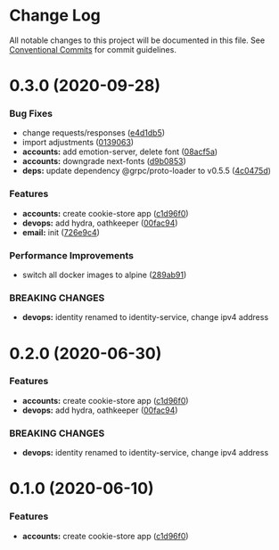 # Change Log

All notable changes to this project will be documented in this file.
See [Conventional Commits](https://conventionalcommits.org) for commit guidelines.

# 0.3.0 (2020-09-28)

### Bug Fixes

- change requests/responses ([e4d1db5](https://github.com/Atlantis-Lab/serenity/commit/e4d1db5b4b7f030b962f0de06e6bb69ed8682966))
- import adjustments ([0139063](https://github.com/Atlantis-Lab/serenity/commit/01390636e178120866b7a571957c614849ae7056))
- **accounts:** add emotion-server, delete font ([08acf5a](https://github.com/Atlantis-Lab/serenity/commit/08acf5a7169352a606925fdfbbaa18f9917a8106))
- **accounts:** downgrade next-fonts ([d9b0853](https://github.com/Atlantis-Lab/serenity/commit/d9b08533f6d051bb31a9b4531115ba8dba95a915))
- **deps:** update dependency @grpc/proto-loader to v0.5.5 ([4c0475d](https://github.com/Atlantis-Lab/serenity/commit/4c0475dce5460e8d3577beaf05e1ffcfa634ae16))

### Features

- **accounts:** create cookie-store app ([c1d96f0](https://github.com/Atlantis-Lab/serenity/commit/c1d96f0d81a4813fe289ad90a7a85118b93be280))
- **devops:** add hydra, oathkeeper ([00fac94](https://github.com/Atlantis-Lab/serenity/commit/00fac9460c29bb39caffc1c0e59b5adda401a903))
- **email:** init ([726e9c4](https://github.com/Atlantis-Lab/serenity/commit/726e9c49a5c82ee1497bf070d42b11aed35708e9))

### Performance Improvements

- switch all docker images to alpine ([289ab91](https://github.com/Atlantis-Lab/serenity/commit/289ab911e1c66ba32e4a10a9e9b1f5dcc2307767))

### BREAKING CHANGES

- **devops:** identity renamed to identity-service, change ipv4 address

# 0.2.0 (2020-06-30)

### Features

- **accounts:** create cookie-store app ([c1d96f0](https://github.com/atlantisunited/serenity/commit/c1d96f0d81a4813fe289ad90a7a85118b93be280))
- **devops:** add hydra, oathkeeper ([00fac94](https://github.com/atlantisunited/serenity/commit/00fac9460c29bb39caffc1c0e59b5adda401a903))

### BREAKING CHANGES

- **devops:** identity renamed to identity-service, change ipv4 address

# 0.1.0 (2020-06-10)

### Features

- **accounts:** create cookie-store app ([c1d96f0](https://github.com/atlantisunited/serenity/commit/c1d96f0d81a4813fe289ad90a7a85118b93be280))
